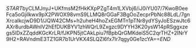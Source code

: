 $START$byCLMJnyJ+UKfmsM2fHkKXpPZgT4m1LXVbj6/iJ0iYU07/7KwoB0eeFca5oGjiIkwx9pX2PWOX98vmS9LLMQ8rGGaF3BgOoZecprPbNc88LdL/7gnXrcaIkcjwD9D1/JQW42CMs+h2uheH4hoZxEGMTn1pTNr8ydYSyJoESzwJtc6AXr8urdbAWnIV2hEfDUKBYV1zhWQrL9Zxgzc9DYYH3K20ysW14pRSggxzegs5lDxZZqddKGcKrLR/fJKPN5jtCAkLpiu7fBpbQrGMKdeiS5C2qrTHZ+2INrY9H2+RAVndmE3TZ1GR7b1UrVKX4SLQZl6fx7lr7qgy0Ge1zcYA==$END$